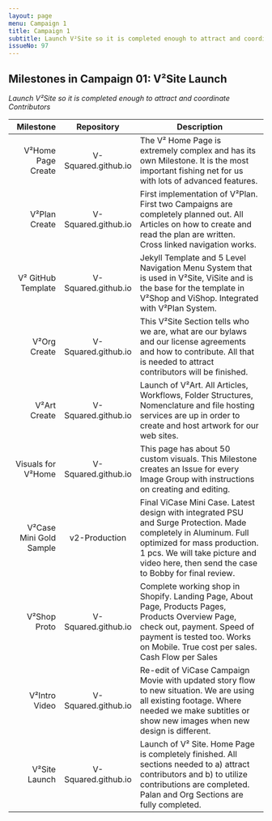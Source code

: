 ```yaml
---
layout: page
menu: Campaign 1
title: Campaign 1
subtitle: Launch V²Site so it is completed enough to attract and coordinate Contributors
issueNo: 97
---
```





## Milestones in Campaign 01: V²Site Launch
*Launch V²Site so it is completed enough to attract and coordinate Contributors*

|               Milestone |      Repository     | Description                                                                                                                                                                                                                                |
|------------------------:|:-------------------:|--------------------------------------------------------------------------------------------------------------------------------------------------------------------------------------------------------------------------------------------|
|      V²Home Page Create | V-Squared.github.io | The V² Home Page is extremely complex and has its own Milestone. It is the most important fishing net for us with lots of advanced features.                                                                                               |
|           V²Plan Create | V-Squared.github.io | First implementation of V²Plan. First two Campaigns are completely planned out. All Articles on how to create and read the plan are written. Cross linked navigation works.                                                                |
|      V² GitHub Template | V-Squared.github.io | Jekyll Template and 5 Level Navigation Menu System that is used in V²Site, ViSite and is the base for the template in V²Shop and ViShop. Integrated with V²Plan System.                                                                    |
|            V²Org Create | V-Squared.github.io | This V²Site Section tells who we are, what are our bylaws and our license agreements and how to contribute. All that is needed to attract contributors will be finished.                                                                   |
|            V²Art Create | V-Squared.github.io | Launch of V²Art. All Articles, Workflows, Folder Structures, Nomenclature and file hosting services are up in order to create and host artwork for our web sites.                                                                          |
|      Visuals for V²Home | V-Squared.github.io | This page has about 50 custom visuals. This Milestone creates an Issue for every Image Group with instructions on creating and editing.                                                                                                    |
| V²Case Mini Gold Sample |    v2-Production    | Final ViCase Mini Case. Latest design with integrated PSU and Surge Protection. Made completely in Aluminum. Full optimized for mass production. 1 pcs. We will take picture and video here, then send the case to Bobby for final review. |
|            V²Shop Proto | V-Squared.github.io | Complete working shop in Shopify. Landing Page, About Page, Products Pages, Products Overview Page, check out, payment. Speed of payment is tested too. Works on Mobile. True cost per sales. Cash Flow per Sales                          |
|           V²Intro Video | V-Squared.github.io | Re-edit of ViCase Campaign Movie with updated story flow to new situation. We are using all existing footage. Where needed we make subtitles or show new images when new design is different.                                              |
|           V²Site Launch | V-Squared.github.io | Launch of V² Site. Home Page is completely finished. All sections needed to a) attract contributors and b) to utilize contributions are completed. Palan and Org Sections are fully completed.                                             |

